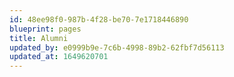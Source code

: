 ```yaml
---
id: 48ee98f0-987b-4f28-be70-7e1718446890
blueprint: pages
title: Alumni
updated_by: e0999b9e-7c6b-4998-89b2-62fbf7d56113
updated_at: 1649620701
---
```


